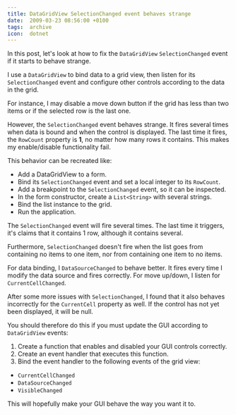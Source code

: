 ```yaml
---
title: DataGridView SelectionChanged event behaves strange
date:  2009-03-23 08:56:00 +0100
tags:  archive
icon:  dotnet
---
```



In this post, let's look at how to fix the `DataGridView` `SelectionChanged` event if it starts to behave strange.

I use a `DataGridView` to bind data to a grid view, then listen for its `SelectionChanged` event and configure other controls according to the data in the grid. 

For instance, I may disable a move down button if the grid has less than two items or if the selected row is the last one.

However, the `SelectionChanged` event behaves strange. It fires several times when data is bound and when the control is displayed. The last time it fires, the `RowCount` property is **1**, no matter how many rows it contains. This makes my enable/disable functionality fail.

This behavior can be recreated like:

* Add a DataGridView to a form.
* Bind its `SelectionChanged` event and set a local integer to its `RowCount`.
* Add a breakpoint to the `SelectionChanged` event, so it can be inspected.
* In the form constructor, create a `List<String>` with several strings.
* Bind the list instance to the grid.
* Run the application.

The `SelectionChanged` event will fire several times. The last time it triggers, it's claims that it contains 1 row, although it contains several.

Furthermore, `SelectionChanged` doesn't fire when the list goes from containing no items to one item, nor from containing one item to no items.

For data binding, I `DataSourceChanged` to behave better. It fires every time I modify the data source and fires correctly. For move up/down, I listen for `CurrentCellChanged`.

After some more issues with `SelectionChanged`, I found that it also behaves incorrectly for the `CurrentCell` property as well. If the control has not yet been displayed, it will be null.

You should therefore do this if you must update the GUI according to `DataGridView` events:

1. Create a function that enables and disabled your GUI controls correctly.
2. Create an event handler that executes this function.
3. Bind the event handler to the following events of the grid view:

* `CurrentCellChanged`
* `DataSourceChanged`
* `VisibleChanged`

This will hopefully make your GUI behave the way you want it to.